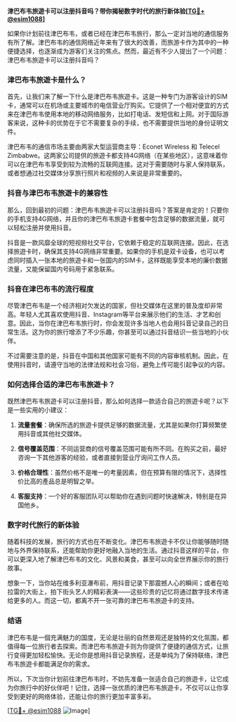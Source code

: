 **津巴布韦旅遊卡可以注册抖音吗？带你揭秘数字时代的旅行新体验[[TG💪+ @esim1088](https://t.me/s/esim1088)]**

如果你计划前往津巴布韦，或者已经在津巴布韦旅行，那么一定对当地的通信服务有所了解。津巴布韦的通信网络近年来有了很大的改善，而旅游卡作为其中的一种便捷选择，也逐渐成为游客们关注的焦点。然而，最近有不少人提出了一个问题：津巴布韦旅遊卡可以注册抖音吗？

### 津巴布韦旅遊卡是什么？

首先，让我们来了解一下什么是津巴布韦旅遊卡。这是一种专门为游客设计的SIM卡，通常可以在机场或主要城市的电信营业厅购买。它提供了一个相对便宜的方式来在津巴布韦使用本地的移动网络服务，比如打电话、发短信和上网。对于国际游客来说，这种卡的优势在于它不需要复杂的手续，也不需要提供当地的身份证明文件。

津巴布韦的通信市场主要由两家大型运营商主导：Econet Wireless 和 Telecel Zimbabwe。这两家公司提供的旅遊卡都支持4G网络（在某些地区），这意味着你可以在津巴布韦享受到较为流畅的互联网连接。这对于需要随时与家人保持联系，或者想通过社交媒体分享旅行照片和视频的人来说是非常重要的。

### 抖音与津巴布韦旅遊卡的兼容性

那么，回到最初的问题：津巴布韦旅遊卡可以注册抖音吗？答案是肯定的！只要你的手机支持4G网络，并且你的津巴布韦旅遊卡套餐中包含足够的数据流量，就可以轻松注册并使用抖音。

抖音是一款风靡全球的短视频社交平台，它依赖于稳定的互联网连接。因此，在选择旅遊卡时，确保其支持4G网络非常重要。如果你的手机是双卡设备，也可以考虑同时插入一张本地的旅遊卡和一张国内的SIM卡，这样既能享受本地的廉价数据流量，又能保留国内号码用于紧急联系。

### 抖音在津巴布韦的流行程度

尽管津巴布韦是一个经济相对欠发达的国家，但社交媒体在这里的普及度却非常高。年轻人尤其喜欢使用抖音、Instagram等平台来展示他们的生活、才艺和创意。因此，当你在津巴布韦旅行时，你会发现许多当地人也会用抖音记录自己的日常生活。这为你的旅行增添了不少乐趣，你甚至可以通过抖音结识一些当地的小伙伴。

不过需要注意的是，抖音在中国和其他国家可能有不同的内容审核机制。因此，在使用抖音时，请遵守当地的法律法规和社会习俗，避免上传可能引起争议的内容。

### 如何选择合适的津巴布韦旅遊卡？

既然津巴布韦旅遊卡可以注册抖音，那么如何选择一款适合自己的旅遊卡呢？以下是一些实用的小建议：

1. **流量套餐**：确保所选的旅遊卡提供足够的数据流量，尤其是如果你打算频繁使用抖音或其他社交媒体。
   
2. **信号覆盖范围**：不同运营商的信号覆盖范围可能有所不同。在购买之前，最好咨询一下其他游客的经验，或者直接到营业厅询问工作人员。

3. **价格合理性**：虽然价格不是唯一的考量因素，但在预算有限的情况下，选择性价比高的產品总是明智之举。

4. **客服支持**：一个好的客服团队可以帮助你在遇到问题时快速解决，特别是在异国他乡。

### 数字时代旅行的新体验

随着科技的发展，旅行的方式也在不断变化。津巴布韦旅遊卡不仅让你能够随时随地与外界保持联系，还能帮助你更好地融入当地的生活。通过抖音这样的平台，你可以更深入地了解津巴布韦的文化、风景和美食，甚至可以向全世界展示你的旅行故事。

想象一下，当你站在维多利亚瀑布前，用抖音记录下那震撼人心的瞬间；或者在哈拉雷的大街上，拍下街头艺人的精彩表演——这些珍贵的记忆将通过数字技术传递给更多的人。而这一切，都离不开一张可靠的津巴布韦旅遊卡的支持。

### 结语

津巴布韦是一個充满魅力的国度，无论是壮丽的自然景观还是独特的文化氛围，都值得每一位旅行者去探索。而津巴布韦旅遊卡则为你提供了便捷的通信方式，让旅行变得更加轻松愉快。无论你是想用抖音记录旅程，还是单纯为了保持联络，津巴布韦旅遊卡都能满足你的需求。

所以，下次当你计划前往津巴布韦时，不妨先准备一张适合自己的旅遊卡，让它成为你旅行中的好伙伴吧！记住，选择一张优质的津巴布韦旅遊卡，不仅可以让你享受到更好的网络体验，还能让你的旅行更加丰富多彩。

[[TG💪+ @esim1088](https://t.me/s/esim1088) ![Image](https://i.postimg.cc/4NQfJmqS/Snipaste-2025-05-13-00-14-12.png)]